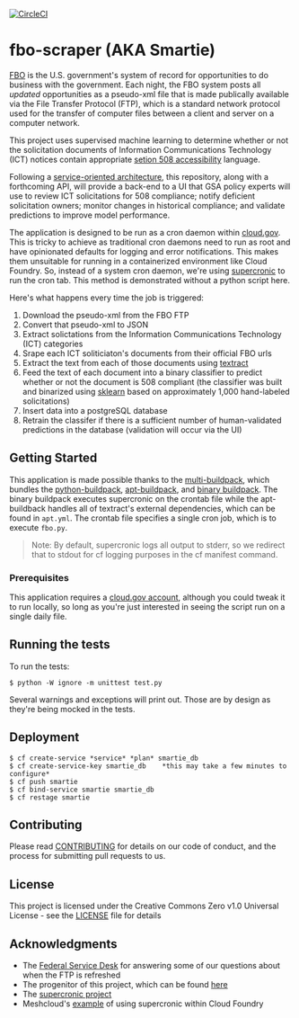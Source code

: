 [![CircleCI](https://circleci.com/gh/GSA/fbo-scraper/tree/master.svg?style=svg)](https://circleci.com/gh/GSA/fbo-scraper/tree/master)
# fbo-scraper (AKA Smartie)
[FBO](https://www.fbo.gov/) is the U.S. government's system of record for opportunities to do business with the government. Each night, the FBO system posts all _updated_ opportunities as a pseudo-xml file that is made publically available via the File Transfer Protocol (FTP), which is a standard network protocol used for the transfer of computer files between a client and server on a computer network.

This project uses supervised machine learning to determine whether or not the solicitation documents of Information Communications Technology (ICT) notices contain appropriate [setion 508 accessibility](https://www.section508.gov/) language.

Following a [service-oriented architecture](https://en.wikipedia.org/wiki/Service-oriented_architecture), this repository, along with a forthcoming API, will provide a back-end to a UI that GSA policy experts will use to review ICT solicitations for 508 compliance; notify deficient solicitation owners; monitor changes in historical compliance; and validate predictions to improve model performance.

The application is designed to be run as a cron daemon within [cloud.gov](https://cloud.gov/). This is tricky to achieve as traditional cron daemons need to run as root and have opinionated defaults for logging and error notifications. This makes them unsuitable for running in a containerized environment like Cloud Foundry. So, instead of a system cron daemon, we're using [supercronic](https://github.com/aptible/supercronic) to run the cron tab. This method is demonstrated without a python script here.


Here's what happens every time the job is triggered:
 1. Download the pseudo-xml from the FBO FTP
 2. Convert that pseudo-xml to JSON
 3. Extract solictations from the Information Communications Technology (ICT) categories
 4. Srape each ICT soliticiaton's documents from their official FBO urls
 5. Extract the text from each of those documents using [textract](https://github.com/deanmalmgren/textract)
 6. Feed the text of each document into a binary classifier to predict whether or not the document is 508 compliant (the classifier was built and binarized using [sklearn](https://github.com/scikit-learn/scikit-learn) based on approximately 1,000 hand-labeled solicitations)
 7. Insert data into a postgreSQL database
 8. Retrain the classifer if there is a sufficient number of human-validated predictions in the database (validation will occur via the UI)
    

## Getting Started
This application is made possible thanks to the [multi-buildpack](https://github.com/cloudfoundry-attic/multi-buildpack), which bundles the [python-buildpack](https://github.com/cloudfoundry/python-buildpack), [apt-buildpack](https://github.com/cloudfoundry/apt-buildpack), and [binary buildpack](https://github.com/cloudfoundry/binary-buildpack). The binary buildpack executes supercronic on the crontab file while the apt-buildback handles all of textract's external dependencies, which can be found in `apt.yml`. The crontab file specifies a single cron job, which is to execute `fbo.py`. 

>Note: By default, supercronic logs all output to stderr, so we redirect that to stdout for cf logging purposes in the cf manifest command.


### Prerequisites
This application requires a [cloud.gov account](https://cloud.gov/docs/getting-started/accounts/), although you could tweak it to run locally, so long as you're just interested in seeing the script run on a single daily file.


## Running the tests
To run the tests:

`$ python -W ignore -m unittest test.py`

Several warnings and exceptions will print out. Those are by design as they're being mocked in the tests.


## Deployment


```
$ cf create-service *service* *plan* smartie_db  
$ cf create-service-key smartie_db    *this may take a few minutes to configure*  
$ cf push smartie  
$ cf bind-service smartie smartie_db  
$ cf restage smartie
```  

## Contributing

Please read [CONTRIBUTING](https://github.com/GSA/fbo-scraper/blob/master/.github/CONTRIBUTING.MD) for details on our code of conduct, and the process for submitting pull requests to us.

## License

This project is licensed under the Creative Commons Zero v1.0 Universal License - see the [LICENSE](https://github.com/GSA/fbo-scraper/blob/master/.github/LICENSE) file for details

## Acknowledgments
 - The [Federal Service Desk](https://www.fsd.gov/fsd-gov/home.do) for answering some of our questions about when the FTP is refreshed
 - The progenitor of this project, which can be found [here](https://github.com/jtexnl/FBOProcurementScan)
 - The [supercronic project](https://github.com/aptible/supercronic)
 - Meshcloud's [example](https://github.com/Meshcloud/cf-cron) of using supercronic within Cloud Foundry
